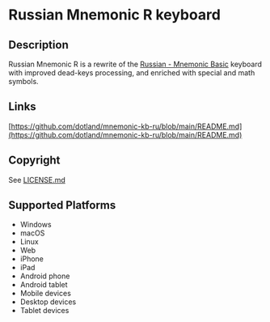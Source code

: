 Russian Mnemonic R keyboard
==============

Description
-----------
Russian Mnemonic R is a rewrite of the [Russian - Mnemonic Basic](https://help.keyman.com/keyboard/basic_kbdrum/) keyboard with improved dead-keys processing, and enriched with special and math symbols.

Links
-----
[https://github.com/dotland/mnemonic-kb-ru/blob/main/README.md](https://github.com/dotland/mnemonic-kb-ru/blob/main/README.md)

Copyright
---------
See [LICENSE.md](LICENSE.md)

Supported Platforms
-------------------
 * Windows
 * macOS
 * Linux
 * Web
 * iPhone
 * iPad
 * Android phone
 * Android tablet
 * Mobile devices
 * Desktop devices
 * Tablet devices

